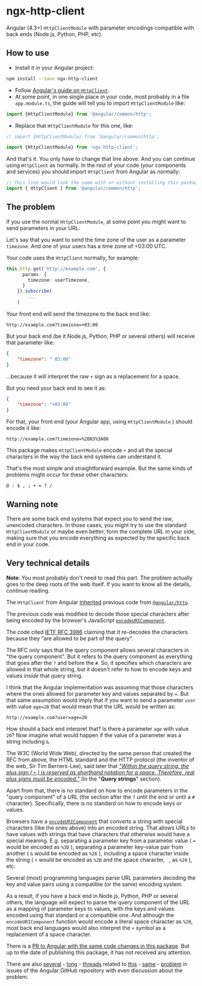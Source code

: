 # ngx-http-client

Angular (4.3+) `HttpClientModule` with parameter encodings compatible with back ends (Node.js, Python, PHP, etc). 

## How to use

* Install it in your Angular project:

```bash
npm install --save ngx-http-client
```

* Follow [Angular's guide on `HttpClient`](https://angular.io/guide/http).
* At some point, in one single place in your code, most probably in a file `app.module.ts`, the guide will tell you to import `HttpClientModule` like:

```TypeScript
import {HttpClientModule} from '@angular/common/http';
```

* Replace that `HttpClientModule` for this one, like:

```TypeScript
// import {HttpClientModule} from '@angular/common/http';

import {HttpClientModule} from 'ngx-http-client';
```

And that's it. You only have to change that line above. And you can continue using `HttpClient` as normally. In the rest of your code (your components and services) you should import `HttpClient` from Angular as normally:

```TypeScript
// This line would look the same with or without installing this package
import { HttpClient } from '@angular/common/http';
```

## The problem

If you use the normal `HttpClientModule`, at some point you might want to send parameters in your URL. 

Let's say that you want to send the time zone of the user as a parameter `timezone`. And one of your users has a time zone of +03:00 UTC.

Your code uses the `HttpClient` normally, for example:

```TypeScript
this.http.get('http://example.com', {
      params: {
        timezone: userTimezone,
      }
    }).subscribe(
        ...
    )
```

Your front end will send the timezone to the back end like:

```
http://example.com?timezone=+03:00
```

But your back end (be it Node.js, Python, PHP or several others) will receive that parameter like:

```JSON
{
    "timezone": " 03:00"
}
```

...because it will interpret the raw `+` sign as a replacement for a space.

But you need your back end to see it as:

```JSON
{
    "timezone": "+03:00"
}
```

For that, your front end (your Angular app, using `HttpClientModule` ) should encode it like:

```
http://example.com?timezone=%2B03%3A00
```

This package makes `HttpClientModule` encode `+` and all the special characters in the way the back end systems can understand it.

That's the most simple and straightforward example. But the same kinds of problems might occur for these other characters:

```
@ : $ , ; + = ? /
```

## Warning note

There are some back end systems that expect you to send the raw, unencoded characters. In those cases, you might try to use the standard `HttpClientModule` or maybe even better, form the complete URL in your side, making sure that you encode everything as expected by the specific back end in your code.


## Very technical details

**Note**: You most probably don't need to read this part. The problem actually goes to the deep roots of the web itself. If you want to know all the details, continue reading.

The `HttpClient` from Angular [inherited](https://github.com/angular/angular/blob/master/packages/common/http/src/params.ts#L57) previous code from [`@angular/http`](https://github.com/angular/angular/blob/master/packages/http/src/url_search_params.ts#L33).

The previous code was modified to decode those special characters after being encoded by the browser's JavaScript [`encodeURIComponent`](https://developer.mozilla.org/en-US/docs/Web/JavaScript/Reference/Global_Objects/encodeURIComponent).


The code cited [IETF RFC 3986](https://tools.ietf.org/html/rfc3986#section-3.4) claiming that it re-decodes the characters because they "are allowed to be part of the query".

The RFC only says that the query component allows several characters in "the query component". But it refers to the query component as everything that goes after the `?` and before the `#`. So, it specifies which characters are allowed in that whole string, but it doesn't refer to how to encode keys and values *inside*  that query string. 

I think that the Angular implementation was assuming that those characters where the ones allowed for parameter key and values separated by `=`. But that same assumption would imply that if you want to send a parameter `user` with value `age=20` that would mean that the URL would be written as:

```
http://example.com?user=age=20
```

How should a back end interpret that? Is there a parameter `age` with value `20`? Now imagine what would happen if the value of a parameter was a string including `&`.

The W3C (World Wide Web), directed by the same person that created the RFC from above, the HTML standard and the HTTP protocol (the inventor of the web, Sir Tim Berners-Lee), said later that [*"Within the query string, the plus sign ( `+` ) is reserved as shorthand notation for a space. Therefore, real plus signs must be encoded."*](https://www.w3.org/Addressing/URL/4_URI_Recommentations.html)  (In the "**Query strings**" section).

Apart from that, there is no standard on how to encode parameters in the "query component" of a URL (the section after the `?` until the end or until a `#` character). Specifically, there is no standard on how to encode keys or values.

Browsers have a [`encodeURIComponent`](https://developer.mozilla.org/en-US/docs/Web/JavaScript/Reference/Global_Objects/encodeURIComponent) that converts a string with special characters (like the ones above) into an encoded string. That allows URLs to have values with strings that have characters that otherwise would have a special meaning. E.g. separating a parameter key from a parameter value ( `=` would be encoded as `%3D` ), separating a parameter key-value pair from another ( `&` would be encoded as `%26` ), including a space character inside the string ( `+` would be encoded as `%2B` and the space character, ` `, as `%20` ), etc.

Several (most) programming languages parse URL parameters decoding the key and value pairs using a compatible (or the same) encoding system.

As a result, if you have a back end in Node.js, Python, PHP or several others, the language will expect to parse the query component of the URL as a mapping of parameter keys to values, with the keys and values encoded using that standard or a compatible one. And although the `encodeURIComponent` function would encode a literal space character as `%20`, most back end languages would also interpret the `+` symbol as a replacement of a space character.

There is a [PR to Angular with the same code changes in this package](https://github.com/angular/angular/pull/19710). But up to the date of publishing this package, it has not received any attention.

There are also [several](https://github.com/angular/angular/issues/11058) - [long](https://github.com/angular/angular/issues/18884) - [threads](https://github.com/angular/angular/issues/18274) related to [this](https://github.com/angular/angular/issues/14531) - [same](https://github.com/angular/angular/issues/13077) - [problem](https://github.com/angular/angular/issues/18261) in issues of the Angular GitHub repository with even discussion about the problem.